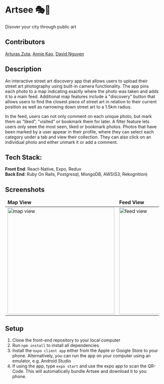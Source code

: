 # Artsee :performing_arts::dizzy:
Disover your city through public art

## Contributors
[Arturas Zuta](https://github.com/arturaszuta/), [Annie Kao](https://github.com/anniekao/), [David Nguyen](https://github.com/ahrke/)

## Description
An interactive street art discovery app that allows users to upload their street art photography using built-in camera functionality. The app pins each photo to a map indicating exactly where the photo was taken and adds it to a main feed. Additional map features include a "discovery" button that allows users to find the closest piece of street art in relation to their current position as well as narrowing down street art to a 1.5km radius. 

In the feed, users can not only comment on each unique photo, but mark them as "liked", "visited" or bookmark them for later. A filter feature lets users only seee the most seen, liked or bookmark photos. Photos that have been marked by a user appear in their profile, where they can select each category under a tab and view their collection. They can also click on an individual photo and either unmark it or add a comment.

## Tech Stack:
**Front End**: React-Native, Expo, Redux <br>
**Back End**: Ruby On Rails, Postgresql, MongoDB, AWS(S3, Rekognition)

## Screenshots

<div align="center">
  <table>
    <thead>
      <tr>
        <td><b>Map View</b></td>
        <td><b>Feed View</b></td>
        <td><b>Profile View</b></td>
      </tr>
    </thead>
    <tbody>
      <tr>
        <td><img width="350" alt="map view" src="https://github.com/anniekao/artsee/blob/master/assets/readme_gifs/map.gif"></td>
        <td><img width="350" alt="feed view" src="https://github.com/anniekao/artsee/blob/master/assets/readme_gifs/feed.gif"></td>
        <td> <img width="350" alt="profile view" src="https://github.com/anniekao/artsee/blob/master/assets/readme_gifs/profile.gif"></td>
      </tr>
    </tbody>
  </table>
</div>


## Setup
1. Clone the front-end repository to your local computer
2. Run `npm install` to install all dependencies
3. Install the `expo client app` either from the Apple or Google Store to your phone. Alternatively, you can run the app on your computer using an emulator, e.g. Android Studio
4. If using the app, type `expo start` and use the expo app to scan the QR-Code. This will automatically bundle Artsee and download it to you phone.



